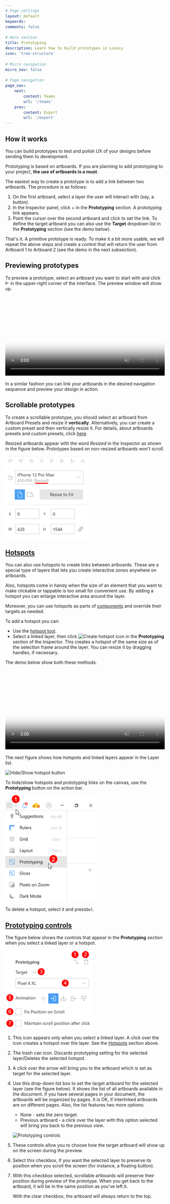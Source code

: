```yaml
---
# Page settings
layout: default
keywords:
comments: false

# Hero section
title: Prototyping
description: Learn how to build prototypes in Lunacy
icon: 'tree-structure'

# Micro navigation
micro_nav: false

# Page navigation
page_nav:
    next:
        content: Teams
        url: '/teams'
    prev:
        content: Export
        url: '/export'
---
```




<!--

## Introduction

You can build prototypes to test and polish UX of your designs before sending them to development.

In the current version of Lunacy preview of prototypes takes place in Sketch Cloud. So, to be able to upload and preview your prototypes you will need a Sketch Cloud account.

-->

## How it works

You can build prototypes to test and polish UX of your designs before sending them to development.

Prototyping is based on artboards. If you are planning to add prototyping to your project, **the use of artboards is a must**.

The easiest way to create a prototype is to add a link between two artboards. The procedure is as follows:

1. On the first artboard, select a layer the user will interact with (say, a button).
2. In the Inspector panel, click + in the **Prototyping** section. A prototyping link appears.
3. Point the cursor over the second artboard and click to set the link. To define the target artboard you can also use the **Target** dropdown list in the **Prototyping** section (see the demo below).

That's it. A primitive prototype is ready. To make it a bit more usable, we will repeat the above steps and create a control that will return the user from Artboard 1 to Artboard 2 (see the demo in the next subsection).

## Previewing prototypes

To preview a prototype, select an artboard you want to start with and click ![Play button](public/playbtn.png) in the upper-right corner of the interface. The preview window will show up.

<video autoplay="" muted="" loop="" playsinline="" width="100%" poster="/public/proto-procedureph.png" height="auto"><source src="/public/proto-procedure.mp4" type="video/mp4"></video>

In a similar fashion you can link your artboards in the desired navigation sequence and preview your design in action.

## Scrollable prototypes

To create a scrollable prototype, you should select an artboard from Artboard Presets and resize it **vertically**. Alternatively, you can create a custom preset and then vertically resize it. For details, about artboards presets and custom presets, click <a href="https://docs.icons8.com/interface/#artboards" target="_blank">here</a>.

Resized artboards appear with the word *Resized* in the Inspector as shown in the figure below. Prototypes based on non-resized artboards won't scroll.

![Resized artboard in the Inspector](public/proto-resizedartboard.png)

## [Hotspots](#hotspots)

You can also use hotspots to create links between artboards. These are a special type of layers that lets you create interactive zones anywhere on artboards.

Also, hotspots come in handy when the size of an element that you want to make clickable or tappable is too small for convenient use. By adding a hotspot you can enlarge interactive area around the layer.

Moreover, you can use hotspots as parts of <a href="https://docs.icons8.com/components/" target="_blank">components</a> and override their targets as needed.

To add a hotspot you can:

* Use the <a href="https://docs.icons8.com/tools/#hotspot-tool" target="_blank">hotspot tool</a>.
* Select a linked layer, then click ![Create hotspot icon](public/proto-hotspoticon.png) in the **Prototyping** section of the Inspector. This creates a hotspot of the same size as of the selection frame around the layer. You can resize it by dragging handles, if necessary.

The demo below show both these methods.

<video autoplay="" muted="" loop="" playsinline="" width="100%" poster="/public/proto-hotspotph.png" height="auto"><source src="/public/proto-hotspot.mp4" type="video/mp4"></video>

The next figure shows how hotspots and linked layers appear in the Layer list.

![Hide/Show hotspot button](public/proto-objectlist.png)

To hide/show hotspots and prototyping links on the canvas, use the **Prototyping** button on the action bar.

![Hide/Show hotspot button](public/tool-showproto66.png)

To delete a hotspot, select it and press`Del`.

## [Prototyping controls](#prototyping-controls)

The figure below shows the controls that appear in the **Prototyping** section when you select a linked layer or a hotspot.

![Prototyping controls](public/proto-controls1.png)

1. This icon appears only when you select a linked layer. A click over the icon creates a hotspot over the layer. See the [Hotspots](#hotspots) section above.
2. The trash can icon. Discards prototyping setting for the selected layer/Deletes the selected hotspot.
3. A click over the arrow will bring you to the artboard which is set as target for the selected layer.
4. Use this drop-down list box to set the target artboard for the selected layer (see the figure below). It shows the list of all artboards available in the document. If you have several pages in your document, the artboards will be organized by pages. It is OK, if interlinked artboards are on different pages. Also, the list features two more options:

    * None - sets the zero target.
    * Previous artboard - a click over the layer with this option selected will bring you back to the previous view.

    ![Prototyping controls](public/proto-target.png)

5. These controls allow you to choose how the target artboard will show up on the screen during the preview.
6. Select this checkbox, if you want the selected layer to preserve its position when you scroll the screen (for instance, a floating button).
7. With this checkbox selected, scrollable artboards will preserve their position during preview of the prototype. When you get back to the artboard, it will be in the same position as you've left it.

    With the clear checkbox, the artboard will always return to the top.

<!--
## Sharing prototypes

You can easily share prototypes with your teammates and customers.

For this:

1. Click ![Play button](public/playbtn.png) in the upper-right corner of the interface. The preview window shows up.
2. Click the chain link icon at the top of the window.

That's it. The link gets copied to your clipboard and you can send it to your recipients.

![Sharing a prototype](public/proto-sharelink.png)


## Previewing prototypes in Sketch Cloud

You can also preview prototypes in Sketch Cloud. For this, you need to upload your document to Sketch Cloud:

1. Click the Sketch Cloud icon on the action bar. Log into your Cloud account, if necessary.
2. In the Sketch Cloud panel, click **Upload document**. Wait a bit until Cloud processing is complete.
3. Select the artboard from which you want to start preview.
4. Click the play button that will appear at the top bar.

All the above steps are shown in the demo below.

<video autoplay="" muted="" loop="" playsinline="" width="100%" poster="/public/proto-demoph.png" height="auto"><source src="/public/proto-demo1.mp4" type="video/mp4"></video>

**Note:** When you upload your file to Sketch Cloud, you create a new independent file which *will not* synchronize with its parent that you store on your computer. So, make sure that you edit one and the same file. You can always download the Cloud file to you computer or upload a new version of the local copy to the Cloud. For details about working with Sketch Cloud from Lunacy, read <a href="https://docs.icons8.com/cloud/" target="_blank">here</a>.

-->
